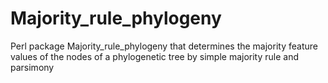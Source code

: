 # Majority_rule_phylogeny
Perl package Majority_rule_phylogeny that determines the majority feature values of the nodes of a phylogenetic tree by simple majority rule and parsimony
